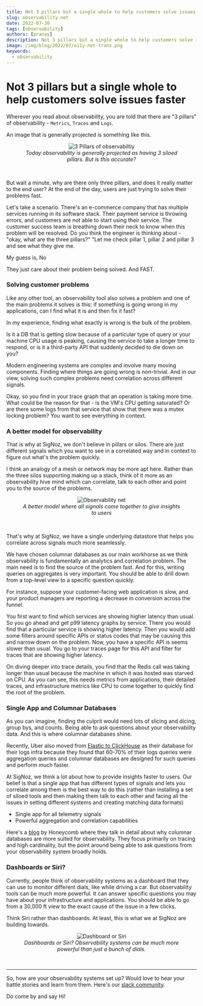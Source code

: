 ```yaml
---
title: Not 3 pillars but a single whole to help customers solve issues faster
slug: observability-net
date: 2022-07-30
tags: [observability]
authors: [pranay]
description: Not 3 pillars but a single whole to help customers solve issues faster
image: /img/blog/2022/07/o11y-net-trans.png
keywords:
  - observability
---
```


# Not 3 pillars but a single whole to help customers solve issues faster

<head>
  <link rel="canonical" href="https://signoz.io/blog/observability-net/"/>
  <title>Not 3 pillars but a single whole to help customers solve issues faster</title>
</head>

Wherever you read about observability, you are told that there are "3 pillars" of observability - `Metrics`, `Traces` and `Logs`.

An image that is generally projected is something like this.

<figure data-zoomable align='center'>
    <img src="/img/blog/2022/07/3-pillars.png" alt="3 Pillars of observabiltiy"/>
    <figcaption><i>Today observability is generally projected as having 3 siloed pillars. But is this accurate?</i></figcaption>
</figure>

<br />

<!--truncate-->


But wait a minute, why are there only three pillars, and does it really matter to the end user? At the end of the day, users are just trying to solve their problems fast.

Let's take a scenario. There's an e-commerce company that has multiple services running in its software stack. Their payment service is throwing errors, and customers are not able to start using their service. The customer success team is breathing down their neck to know when this problem will be resolved. Do you think the engineer is thinking about - "okay, what are the three pillars?"  "Let me check pillar 1, pillar 2 and pillar 3 and see what they give me.

My guess is, No

They just care about their problem being solved. And FAST.

### Solving customer problems

Like any other tool, an observability tool also solves a problem and one of the main problems it solves is this: if something is going wrong in my applications, can I find what it is and then fix it fast?

In my experience, finding what exactly is wrong is the bulk of the problem.

Is it a DB that is getting slow because of a particular type of query or your machine CPU usage is peaking, causing the service to take a longer time to respond, or is it a third-party API that suddenly decided to die down on you?

Modern engineering systems are complex and involve many moving components. Finding where things are going wrong is non-trivial.
And in our view, solving such complex problems need correlation across different signals.

Okay, so you find in your trace graph that an operation is taking more time. What could be the reason for that - is the VM's CPU getting saturated? Or are there some logs from that service that show that there was a mutex locking problem? You want to see everything in context.

### A better model for observability

That is why at SigNoz, we don't believe in pillars or silos. There are just different signals which you want to see in a correlated way and in context to figure out what's the problem quickly.

I think an analogy of a mesh or network may be more apt here. Rather than the three silos supporting making up a stack, think of it more as an observability hive mind which can correlate, talk to each other and point you to the source of the problems.

<figure data-zoomable align='center'>
    <img src="/img/blog/2022/07/o11y-net-trans.png" alt="Observability net"/>
    <figcaption><i>A better model where all signals come together to give insights to users</i></figcaption>
</figure>

<br />

That's why at SigNoz, we have a single underlying datastore that helps you correlate across signals much more seamlessly.

We have chosen columnar databases as our main workhorse as we think observability is fundamentally an analytics and correlation problem. The main need is to find the source of the problem fast. And for this, writing queries on aggregates is very important.
You should be able to drill down from a top-level view to a specific question quickly.

For instance, suppose your customer-facing web application is slow, and your product managers are reporting a decrease in conversion across the funnel.

You first want to find which services are showing higher latency than usual. So you go ahead and get p99 latency graphs by service. There you would find that a particular service is showing higher latency. Then you would add some filters around specific APIs or status codes that may be causing this and narrow down on the problem. Now, you have a specific API is seems slower than usual. You go to your traces page for this API and filter for traces that are showing higher latency.

On diving deeper into trace details, you find that the Redis call was taking longer than usual because the machine in which it was hosted was starved on CPU. As you can see, this needs metrics from applications, their detailed traces, and infrastructure metrics like CPU to come together to quickly find the root of the problem.

### Single App and Columnar Databases

As you can imagine, finding the culprit would need lots of slicing and dicing, group bys, and counts. Being able to ask questions about your observability data. And this is where columnar databases shine.

Recently, Uber also moved from [Elastic to ClickHouse](https://eng.uber.com/logging/) as their database for their logs infra because they found that 60-70% of their logs queries were aggregation queries and columnar databases are designed for such queries and perform much faster.

At SigNoz, we think a lot about how to provide insights faster to users. Our belief is that a single app that has different types of signals and lets you correlate among them is the best way to do this (rather than installing a set of siloed tools and then making them talk to each other and facing all the issues in setting different systems and creating matching data formats)

- Single app for all telemetry signals
- Powerful aggregation and correlation capabilities

Here's a [blog](https://www.honeycomb.io/blog/why-observability-requires-distributed-column-store/) by Honeycomb where they talk in detail about why columnar databases are more suited for observability. They focus primarily on tracing and high cardinality, but the point around being able to ask questions from your observability system broadly holds.

### Dashboards or Siri?

Currently, people think of observability systems as a dashboard that they can use to monitor different dials, like while driving a car. But observability tools can be much more powerful. It can answer specific questions you may have about your infrastructure and applications. You should be able to go from a 30,000 ft view to the exact cause of the issue in a few clicks.

Think Siri rather than dashboards. At least, this is what we at SigNoz are building towards.

<figure data-zoomable align='center'>
    <img src="/img/blog/2022/07/dashboard-or-alexa.png" alt="Dashboard or Siri"/>
    <figcaption><i>Dashboards or Siri? Observability systems can be much more powerful than just a bunch of dials.</i></figcaption>
</figure>

<br />

----

So, how are your observability systems set up? Would love to hear your battle stories and learn from them. Here's our [slack community](https://signoz.io/slack). 

Do come by and say Hi! 


